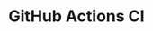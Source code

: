 # GitHub Actions CI
























































































































































































































































































































































































































































































































































































































